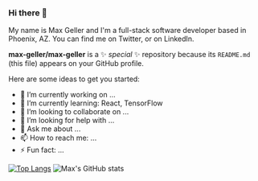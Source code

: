 ### Hi there 👋

My name is Max Geller and I'm a full-stack software developer based in Phoenix, AZ.
You can find me on Twitter, or on LinkedIn.


**max-geller/max-geller** is a ✨ _special_ ✨ repository because its `README.md` (this file) appears on your GitHub profile.

Here are some ideas to get you started:

- 🔭 I’m currently working on ...
- 🌱 I’m currently learning: React, TensorFlow
- 👯 I’m looking to collaborate on ...
- 🤔 I’m looking for help with ...
- 💬 Ask me about ...
- 📫 How to reach me: ...
- ⚡ Fun fact: ...


[![Top Langs](https://github-readme-stats.vercel.app/api/top-langs/?username=max-geller&show_icons=true&theme=radical)](https://github.com/max-geller/github-readme-stats)
![Max's GitHub stats](https://github-readme-stats.vercel.app/api?username=max-geller&show_icons=true&theme=radical)
